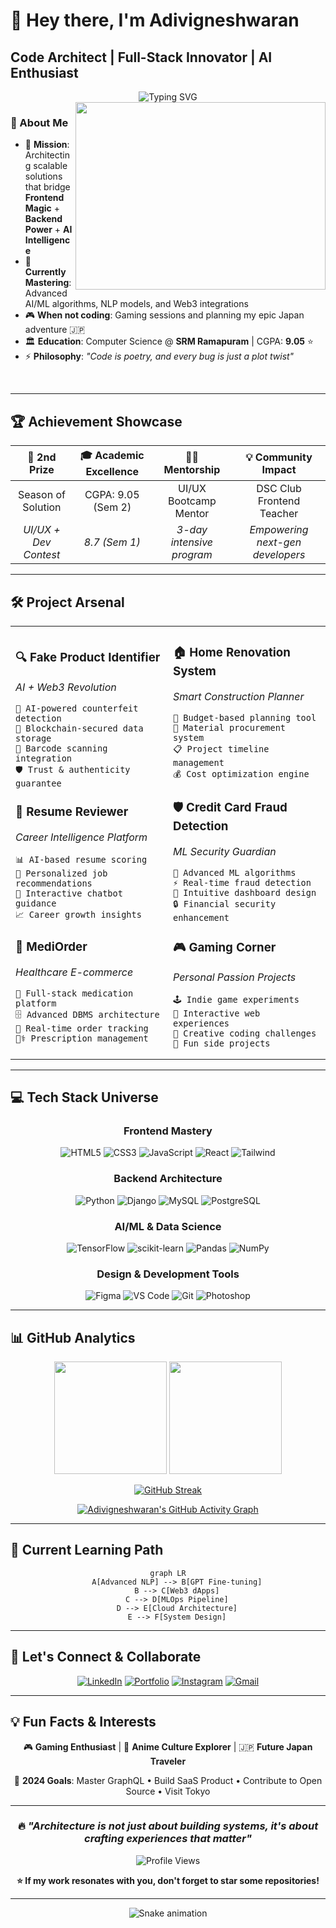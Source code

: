 # 🚀 Hey there, I'm Adivigneshwaran
## Code Architect | Full-Stack Innovator | AI Enthusiast

<div align="center">
  <img src="https://readme-typing-svg.herokuapp.com?font=Fira+Code&size=22&duration=3000&pause=1000&color=00D9FF&center=true&vCenter=true&width=600&lines=Building+the+Future+with+Code+%2B+Creativity;Frontend+%7C+Backend+%7C+AI%2FML+%7C+Web3;Turning+Ideas+into+Digital+Reality" alt="Typing SVG" />
</div>

<img align="right" width="400" height="300" src="https://user-images.githubusercontent.com/74038190/229223263-cf2e4b07-2615-4f87-9c38-e37600f8381a.gif">

### 🧠 About Me
- 🎯 **Mission**: Architecting scalable solutions that bridge **Frontend Magic** + **Backend Power** + **AI Intelligence**
- 🌱 **Currently Mastering**: Advanced AI/ML algorithms, NLP models, and Web3 integrations
- 🎮 **When not coding**: Gaming sessions and planning my epic Japan adventure 🇯🇵
- 🏛️ **Education**: Computer Science @ **SRM Ramapuram** | CGPA: **9.05** ⭐
- ⚡ **Philosophy**: *"Code is poetry, and every bug is just a plot twist"*

<br clear="right"/>

---

## 🏆 Achievement Showcase

<div align="center">
  
| 🥈 **2nd Prize** | 🎓 **Academic Excellence** | 🧑‍🏫 **Mentorship** | 💡 **Community Impact** |
|:---:|:---:|:---:|:---:|
| Season of Solution | CGPA: 9.05 (Sem 2) | UI/UX Bootcamp Mentor | DSC Club Frontend Teacher |
| *UI/UX + Dev Contest* | *8.7 (Sem 1)* | *3-day intensive program* | *Empowering next-gen developers* |

</div>

---

## 🛠️ Project Arsenal

<table>
<tr>
<td width="50%">

### 🔍 **Fake Product Identifier**
*AI + Web3 Revolution*
```
🤖 AI-powered counterfeit detection
🔗 Blockchain-secured data storage  
📱 Barcode scanning integration
🛡️ Trust & authenticity guarantee
```

### 💼 **Resume Reviewer**
*Career Intelligence Platform*
```
📊 AI-based resume scoring
🎯 Personalized job recommendations
🤖 Interactive chatbot guidance
📈 Career growth insights
```

### 🏥 **MediOrder**
*Healthcare E-commerce*
```
💊 Full-stack medication platform
🗄️ Advanced DBMS architecture
🔄 Real-time order tracking
👨‍⚕️ Prescription management
```

</td>
<td width="50%">

### 🏠 **Home Renovation System**
*Smart Construction Planner*
```
📐 Budget-based planning tool
🛒 Material procurement system
📋 Project timeline management
💰 Cost optimization engine
```

### 🛡️ **Credit Card Fraud Detection**
*ML Security Guardian*
```
🧠 Advanced ML algorithms
⚡ Real-time fraud detection
🎨 Intuitive dashboard design
🔒 Financial security enhancement
```

### 🎮 **Gaming Corner**
*Personal Passion Projects*
```
🕹️ Indie game experiments
🎯 Interactive web experiences
🎨 Creative coding challenges
🚀 Fun side projects
```

</td>
</tr>
</table>

---

## 💻 Tech Stack Universe

<div align="center">

### **Frontend Mastery**
![HTML5](https://img.shields.io/badge/HTML5-E34F26?style=for-the-badge&logo=html5&logoColor=white)
![CSS3](https://img.shields.io/badge/CSS3-1572B6?style=for-the-badge&logo=css3&logoColor=white)
![JavaScript](https://img.shields.io/badge/JavaScript-F7DF1E?style=for-the-badge&logo=javascript&logoColor=black)
![React](https://img.shields.io/badge/React-20232A?style=for-the-badge&logo=react&logoColor=61DAFB)
![Tailwind](https://img.shields.io/badge/Tailwind_CSS-38B2AC?style=for-the-badge&logo=tailwind-css&logoColor=white)

### **Backend Architecture**
![Python](https://img.shields.io/badge/Python-14354C?style=for-the-badge&logo=python&logoColor=white)
![Django](https://img.shields.io/badge/Django-092E20?style=for-the-badge&logo=django&logoColor=white)
![MySQL](https://img.shields.io/badge/MySQL-00000F?style=for-the-badge&logo=mysql&logoColor=white)
![PostgreSQL](https://img.shields.io/badge/PostgreSQL-316192?style=for-the-badge&logo=postgresql&logoColor=white)

### **AI/ML & Data Science**
![TensorFlow](https://img.shields.io/badge/TensorFlow-FF6F00?style=for-the-badge&logo=tensorflow&logoColor=white)
![scikit-learn](https://img.shields.io/badge/scikit--learn-F7931E?style=for-the-badge&logo=scikit-learn&logoColor=white)
![Pandas](https://img.shields.io/badge/pandas-150458?style=for-the-badge&logo=pandas&logoColor=white)
![NumPy](https://img.shields.io/badge/numpy-013243?style=for-the-badge&logo=numpy&logoColor=white)

### **Design & Development Tools**
![Figma](https://img.shields.io/badge/Figma-F24E1E?style=for-the-badge&logo=figma&logoColor=white)
![VS Code](https://img.shields.io/badge/Visual_Studio_Code-0078D4?style=for-the-badge&logo=visual-studio-code&logoColor=white)
![Git](https://img.shields.io/badge/Git-F05032?style=for-the-badge&logo=git&logoColor=white)
![Photoshop](https://img.shields.io/badge/Adobe%20Photoshop-31A8FF?style=for-the-badge&logo=Adobe%20Photoshop&logoColor=black)

</div>

---

## 📊 GitHub Analytics

<div align="center">
  
<img height="180em" src="https://github-readme-stats.vercel.app/api?username=Adivigneshwar&show_icons=true&theme=tokyonight&include_all_commits=true&count_private=true"/>
<img height="180em" src="https://github-readme-stats.vercel.app/api/top-langs/?username=Adivigneshwar&layout=compact&langs_count=8&theme=tokyonight"/>

</div>

<div align="center">
  
[![GitHub Streak](https://github-readme-streak-stats.herokuapp.com/?user=Adivigneshwar&theme=tokyonight)](https://git.io/streak-stats)

</div>

<div align="center">
  
[![Adivigneshwaran's GitHub Activity Graph](https://github-readme-activity-graph.vercel.app/graph?username=Adivigneshwar&bg_color=1a1b27&color=70a5fd&line=70a5fd&point=ffffff&area=true&hide_border=true)](https://github.com/ashutosh00710/github-readme-activity-graph)

</div>

---

## 🎯 Current Learning Path

<div align="center">

```mermaid
graph LR
    A[Advanced NLP] --> B[GPT Fine-tuning]
    B --> C[Web3 dApps]
    C --> D[MLOps Pipeline]
    D --> E[Cloud Architecture]
    E --> F[System Design]
```

</div>

---

## 🌟 Let's Connect & Collaborate

<div align="center">

[![LinkedIn](https://img.shields.io/badge/LinkedIn-0077B5?style=for-the-badge&logo=linkedin&logoColor=white)](https://www.linkedin.com/in/adivigneshwaran)
[![Portfolio](https://img.shields.io/badge/Portfolio-FF5722?style=for-the-badge&logo=todoist&logoColor=white)](https://adivigneshwaran.vercel.app)
[![Instagram](https://img.shields.io/badge/Instagram-E4405F?style=for-the-badge&logo=instagram&logoColor=white)](https://www.instagram.com/adivigneshwaran)
[![Gmail](https://img.shields.io/badge/Gmail-D14836?style=for-the-badge&logo=gmail&logoColor=white)](mailto:adivigneshwaran@gmail.com)

</div>

---

## 💡 Fun Facts & Interests

<div align="center">
  
🎮 **Gaming Enthusiast** | 🍜 **Anime Culture Explorer** | 🇯🇵 **Future Japan Traveler**
  
🎯 **2024 Goals**: Master GraphQL • Build SaaS Product • Contribute to Open Source • Visit Tokyo
  
</div>

---

<div align="center">
  
### 🔥 *"Architecture is not just about building systems, it's about crafting experiences that matter"*

<img src="https://komarev.com/ghpvc/?username=Adivigneshwar&label=Profile%20Views&color=0e75b6&style=flat" alt="Profile Views" />

**⭐ If my work resonates with you, don't forget to star some repositories!**

</div>

---

<div align="center">
  
![Snake animation](https://github.com/Adivigneshwar/Adivigneshwar/blob/output/github-contribution-grid-snake.svg)

</div>
